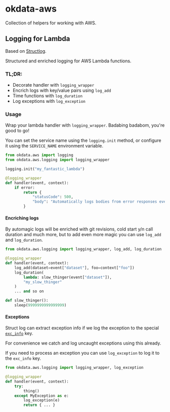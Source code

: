 # okdata-aws

Collection of helpers for working with AWS.

## Logging for Lambda

Based on [Structlog](https://www.structlog.org/).

Structured and enriched logging for AWS Lambda functions.

### TL;DR:

 - Decorate handler with `logging_wrapper`
 - Encrich logs with key/value pairs using `log_add`
 - Time functions with `log_duration`
 - Log exceptions with `log_exception`

### Usage

Wrap your lambda handler with `logging_wrapper`. Badabing badabom, you're good
to go!

You can set the service name using the `logging.init` method, or configure it
using the `SERVICE_NAME` environment variable.

```python
from okdata.aws import logging
from okdata.aws.logging import logging_wrapper

logging.init("my_fantastic_lambda")

@logging_wrapper
def handler(event, context):
    if error:
        return {
            "statusCode": 500,
            "body": "Automatically logs bodies from error responses even!",
        }
```

#### Encriching logs

By automagic logs will be enriched with git revisions, cold start y/n call
duration and much more, but to add even more magic you can use `log_add` and
`log_duration`.

```python
from okdata.aws.logging import logging_wrapper, log_add, log_duration

@logging_wrapper
def handler(event, context):
    log_add(dataset=event["dataset"], foo=context["foo"])
    log_duration(
        lambda: slow_thinger(event["dataset"]),
        "my_slow_thinger"
    )
    ... and so on

def slow_thinger():
    sleep(9999999999999999)
```

#### Exceptions

Struct log can extract exception info if we log the exception to the special
[`exc_info`](https://www.structlog.org/en/stable/api.html#structlog.processors.format_exc_info)
key.

For convenience we catch and log uncaught exceptions using this already.

If you need to process an exception you can use `log_exception` to log it to the
`exc_info` key.

```python
from okdata.aws.logging import logging_wrapper, log_exception

@logging_wrapper
def handler(event, context):
    try:
        thing()
    except MyException as e:
        log_exception(e)
        return { ... }
```
